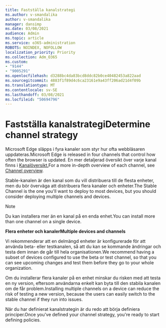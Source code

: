 ```yaml
---
title: Fastställa kanalstrategi
ms.author: v-smandalika
author: v-smandalika
manager: dansimp
ms.date: 03/08/2021
audience: Admin
ms.topic: article
ms.service: o365-administration
ROBOTS: NOINDEX, NOFOLLOW
localization_priority: Priority
ms.collection: Adm_O365
ms.custom:
- "9144"
- "9005291"
ms.openlocfilehash: d3288bc4da83bcd8ddc82b0ce40482453a822aad
ms.sourcegitcommit: 4883f1f89d4c6ca23161e9a43ff206ad21d4f09b
ms.translationtype: MT
ms.contentlocale: sv-SE
ms.lasthandoff: 03/08/2021
ms.locfileid: "50694796"
---
```

# <a name="determine-channel-strategy"></a><span data-ttu-id="4c693-102">Fastställa kanalstrategi</span><span class="sxs-lookup"><span data-stu-id="4c693-102">Determine channel strategy</span></span>

<span data-ttu-id="4c693-103">Microsoft Edge släpps i fyra kanaler som styr hur ofta webbläsaren uppdateras.</span><span class="sxs-lookup"><span data-stu-id="4c693-103">Microsoft Edge is released in four channels that control how often the browser is updated.</span></span> <span data-ttu-id="4c693-104">En mer detaljerad översikt över varje kanal finns i [Kanalöversikt.](https://docs.microsoft.com/DeployEdge/microsoft-edge-channels#channel-overview)</span><span class="sxs-lookup"><span data-stu-id="4c693-104">For a more in-depth overview of each channel, see [Channel overview](https://docs.microsoft.com/DeployEdge/microsoft-edge-channels#channel-overview).</span></span>

<span data-ttu-id="4c693-105">Stable-kanalen är den kanal som du vill distribuera till de flesta enheter, men du bör överväga att distribuera flera kanaler och enheter.</span><span class="sxs-lookup"><span data-stu-id="4c693-105">The Stable Channel is the one you'll want to deploy to most devices, but you should consider deploying multiple channels and devices.</span></span>

> [!NOTE]
> <span data-ttu-id="4c693-106">Du kan installera mer än en kanal på en enda enhet.</span><span class="sxs-lookup"><span data-stu-id="4c693-106">You can install more than one channel on a single device.</span></span>

<span data-ttu-id="4c693-107">**Flera enheter och kanaler**</span><span class="sxs-lookup"><span data-stu-id="4c693-107">**Multiple devices and channels**</span></span>

<span data-ttu-id="4c693-108">Vi rekommenderar att en delmängd enheter är konfigurerade för att använda beta- eller testkanalen, så att du kan se kommande ändringar och testa dem innan de går till hela organisationen.</span><span class="sxs-lookup"><span data-stu-id="4c693-108">We recommend having a subset of devices configured to use the beta or test channel, so that you can see upcoming changes and test them before they go to your whole organization.</span></span>

<span data-ttu-id="4c693-109">Om du installerar flera kanaler på en enhet minskar du risken med att testa en ny version, eftersom användarna enkelt kan byta till den stabila kanalen om de får problem.</span><span class="sxs-lookup"><span data-stu-id="4c693-109">Installing multiple channels on a device can reduce the risk of testing a new version, because the users can easily switch to the stable channel if they run into issues.</span></span>

<span data-ttu-id="4c693-110">När du har definierat kanalstrategin är du redo att börja definiera principer.</span><span class="sxs-lookup"><span data-stu-id="4c693-110">Once you've defined your channel strategy, you're ready to start defining policies.</span></span>

